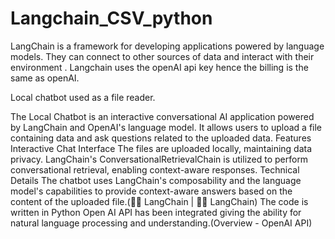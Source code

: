 # Langchain_CSV_python

LangChain is a framework for developing applications powered by language models. They can connect to other sources of data and interact with their environment . Langchain uses the openAI api key hence the billing is the same as openAI.

Local chatbot used as a file reader.

The Local Chatbot is an interactive conversational AI application powered by LangChain and OpenAI's language model. It allows users to upload a file containing data and ask questions related to the uploaded data. 
Features 
Interactive Chat Interface
The files are uploaded locally, maintaining data privacy.
LangChain's ConversationalRetrievalChain is utilized to perform conversational retrieval, enabling context-aware responses.
Technical Details 
The chatbot uses LangChain's composability and the language model's capabilities to provide context-aware answers based on the content of the uploaded file.(🦜️🔗 LangChain | 🦜️🔗 LangChain)
The code is written in Python
Open AI API has been integrated giving the ability for  natural language processing and understanding.(Overview - OpenAI API)
